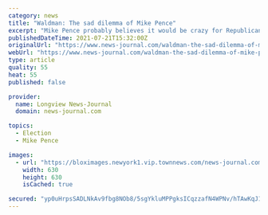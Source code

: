```yaml
---
category: news
title: "Waldman: The sad dilemma of Mike Pence"
excerpt: "Mike Pence probably believes it would be crazy for Republicans to nominate anyone other than him for president in 2024."
publishedDateTime: 2021-07-21T15:32:00Z
originalUrl: "https://www.news-journal.com/waldman-the-sad-dilemma-of-mike-pence/article_ed9fcd30-ea38-11eb-b753-f74b213e0939.html"
webUrl: "https://www.news-journal.com/waldman-the-sad-dilemma-of-mike-pence/article_ed9fcd30-ea38-11eb-b753-f74b213e0939.html"
type: article
quality: 55
heat: 55
published: false

provider:
  name: Longview News-Journal
  domain: news-journal.com

topics:
  - Election
  - Mike Pence

images:
  - url: "https://bloximages.newyork1.vip.townnews.com/news-journal.com/content/tncms/assets/v3/editorial/6/14/6147eb80-f1ee-11ea-b25d-5b317f2cacac/5f57adf7c7261.image.jpg?resize=630%2C630"
    width: 630
    height: 630
    isCached: true

secured: "yp0uHrpsSADLNkAv9fbg8NOb8/5sgYkluMPPgksICqzzafN4WPNv/hTAwKqJ19QNJFzfLcmDyBS3nP7Wq1HrDgFI/0xlN8l89QieuLEcCa0wHeeLoXOsaxlZZswJy6NXdyXVTNauf/3igzPlv4qS5qq6KnXvQe1o53SpIyjZF2W62IsNTRWF12YOks5ur3z2bjHU+eawSYaCog58NrwHtnjR2Wqp3NJoRBvCpw4s1IGdBKGbYaxNGqj/ouOIZL08YniQ3SOVGl1zmhiAMgjW9K6tEsoVD2oOzmfd5J913btOIwHS+p5N8z94IemL+dx/dI0G9xgay7+9aYpbvor5LH7JThLAIxV0glf46NsiobU=;sPNQVuQViPF1ZYprw6BmoQ=="
---
```


